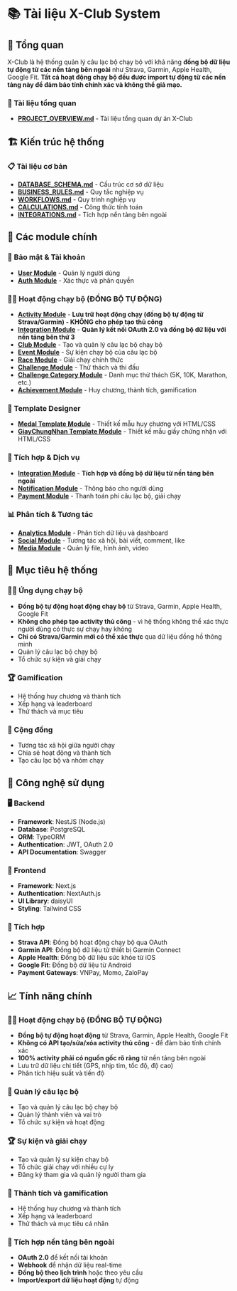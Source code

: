 # 📚 Tài liệu X-Club System

## 🎯 Tổng quan
X-Club là hệ thống quản lý câu lạc bộ chạy bộ với khả năng **đồng bộ dữ liệu tự động từ các nền tảng bên ngoài** như Strava, Garmin, Apple Health, Google Fit. **Tất cả hoạt động chạy bộ đều được import tự động từ các nền tảng này để đảm bảo tính chính xác và không thể giả mạo.**

### 📖 Tài liệu tổng quan
- [**PROJECT_OVERVIEW.md**](./PROJECT_OVERVIEW.md) - Tài liệu tổng quan dự án X-Club

## 🏗️ Kiến trúc hệ thống

### 📋 Tài liệu cơ bản
- [**DATABASE_SCHEMA.md**](./DATABASE_SCHEMA.md) - Cấu trúc cơ sở dữ liệu
- [**BUSINESS_RULES.md**](./BUSINESS_RULES.md) - Quy tắc nghiệp vụ
- [**WORKFLOWS.md**](./WORKFLOWS.md) - Quy trình nghiệp vụ
- [**CALCULATIONS.md**](./CALCULATIONS.md) - Công thức tính toán
- [**INTEGRATIONS.md**](./INTEGRATIONS.md) - Tích hợp nền tảng bên ngoài

## 🚀 Các module chính

### 🔐 Bảo mật & Tài khoản
- [**User Module**](./User.md) - Quản lý người dùng
- [**Auth Module**](./Auth.md) - Xác thực và phân quyền

### 🏃‍♂️ Hoạt động chạy bộ (ĐỒNG BỘ TỰ ĐỘNG)
- [**Activity Module**](./Activity.md) - **Lưu trữ hoạt động chạy (đồng bộ tự động từ Strava/Garmin) - KHÔNG cho phép tạo thủ công**
- [**Integration Module**](./Integration.md) - **Quản lý kết nối OAuth 2.0 và đồng bộ dữ liệu với nền tảng bên thứ 3**
- [**Club Module**](./Club.md) - Tạo và quản lý câu lạc bộ chạy bộ
- [**Event Module**](./Event.md) - Sự kiện chạy bộ của câu lạc bộ
- [**Race Module**](./Race.md) - Giải chạy chính thức
- [**Challenge Module**](./Challenge.md) - Thử thách và thi đấu
- [**Challenge Category Module**](./ChallengeCategory.md) - Danh mục thử thách (5K, 10K, Marathon, etc.)
- [**Achievement Module**](./Achievement.md) - Huy chương, thành tích, gamification

### 🏅 Template Designer
- [**Medal Template Module**](./MedalTemplate.md) - Thiết kế mẫu huy chương với HTML/CSS
- [**GiayChungNhan Template Module**](./GiayChungNhanTemplate.md) - Thiết kế mẫu giấy chứng nhận với HTML/CSS

### 🔗 Tích hợp & Dịch vụ
- [**Integration Module**](./INTEGRATIONS.md) - **Tích hợp và đồng bộ dữ liệu từ nền tảng bên ngoài**
- [**Notification Module**](./Notification.md) - Thông báo cho người dùng
- [**Payment Module**](./Payment.md) - Thanh toán phí câu lạc bộ, giải chạy

### 📊 Phân tích & Tương tác
- [**Analytics Module**](./Analytics.md) - Phân tích dữ liệu và dashboard
- [**Social Module**](./Social.md) - Tương tác xã hội, bài viết, comment, like
- [**Media Module**](./Media.md) - Quản lý file, hình ảnh, video


## 🎯 Mục tiêu hệ thống

### 🏃‍♂️ Ứng dụng chạy bộ
- **Đồng bộ tự động hoạt động chạy bộ** từ Strava, Garmin, Apple Health, Google Fit
- **Không cho phép tạo activity thủ công** - vì hệ thống không thể xác thực người dùng có thực sự chạy hay không
- **Chỉ có Strava/Garmin mới có thể xác thực** qua dữ liệu đồng hồ thông minh
- Quản lý câu lạc bộ chạy bộ
- Tổ chức sự kiện và giải chạy

### 🏆 Gamification
- Hệ thống huy chương và thành tích
- Xếp hạng và leaderboard
- Thử thách và mục tiêu

### 👥 Cộng đồng
- Tương tác xã hội giữa người chạy
- Chia sẻ hoạt động và thành tích
- Tạo câu lạc bộ và nhóm chạy

## 🔧 Công nghệ sử dụng

### 🖥️ Backend
- **Framework**: NestJS (Node.js)
- **Database**: PostgreSQL
- **ORM**: TypeORM
- **Authentication**: JWT, OAuth 2.0
- **API Documentation**: Swagger

### 📱 Frontend
- **Framework**: Next.js
- **Authentication**: NextAuth.js
- **UI Library**: daisyUI
- **Styling**: Tailwind CSS

### 🔗 Tích hợp
- **Strava API**: Đồng bộ hoạt động chạy bộ qua OAuth
- **Garmin API**: Đồng bộ dữ liệu từ thiết bị Garmin Connect
- **Apple Health**: Đồng bộ dữ liệu sức khỏe từ iOS
- **Google Fit**: Đồng bộ dữ liệu từ Android
- **Payment Gateways**: VNPay, Momo, ZaloPay

## 📈 Tính năng chính

### 🏃‍♂️ Hoạt động chạy bộ (ĐỒNG BỘ TỰ ĐỘNG)
- **Đồng bộ tự động hoạt động** từ Strava, Garmin, Apple Health, Google Fit
- **Không có API tạo/sửa/xóa activity thủ công** - để đảm bảo tính chính xác
- **100% activity phải có nguồn gốc rõ ràng** từ nền tảng bên ngoài
- Lưu trữ dữ liệu chi tiết (GPS, nhịp tim, tốc độ, độ cao)
- Phân tích hiệu suất và tiến độ

### 🏢 Quản lý câu lạc bộ
- Tạo và quản lý câu lạc bộ chạy bộ
- Quản lý thành viên và vai trò
- Tổ chức sự kiện và hoạt động

### 🏆 Sự kiện và giải chạy
- Tạo và quản lý sự kiện chạy bộ
- Tổ chức giải chạy với nhiều cự ly
- Đăng ký tham gia và quản lý người tham gia

### 🎯 Thành tích và gamification
- Hệ thống huy chương và thành tích
- Xếp hạng và leaderboard
- Thử thách và mục tiêu cá nhân

### 🔗 Tích hợp nền tảng bên ngoài
- **OAuth 2.0** để kết nối tài khoản
- **Webhook** để nhận dữ liệu real-time
- **Đồng bộ theo lịch trình** hoặc theo yêu cầu
- **Import/export dữ liệu hoạt động** tự động
